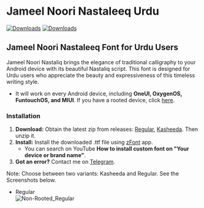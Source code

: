 # Jameel Noori Nastaleeq Urdu
[![Downloads](https://img.shields.io/github/downloads/Hassan-kareem/Nastaliq-Urdu_font/v1-Regular/total.svg?label=Regular_Downloads&query=totalString&color=green)](https://github.com/Hassan-kareem/Nastaliq-Urdu_font/releases/download/v1-Regular/JameelNoori-Regular.zip)
[![Downloads](https://img.shields.io/github/downloads/Hassan-kareem/Nastaliq-Urdu_font/v1-Kasheeda/total.svg?label=Kasheeda_Downloads&query=totalString&color=green)](https://github.com/Hassan-kareem/Nastaliq-Urdu_font/releases/download/v1-Kasheeda/Nastaliq-Urdu_Kasheeda.zip)

## Jameel Noori Nastaleeq Font for Urdu Users
Jameel Noori Nastaliq brings the elegance of traditional calligraphy to your Android device with its beautiful Nastaliq script. This font is designed for Urdu users who appreciate the beauty and expressiveness of this timeless writing style.

* It will work on every Android device, including <b>OneUI, OxygenOS, FuntouchOS, and MIUI</b>. If you have a rooted device, click <a href="https://github.com/Hassan-kareem/Nastaliq-Urdu_font">here</a>.

### Installation
1. **Download:** Obtain the latest zip from releases: [Regular](https://github.com/Hassan-kareem/Nastaliq-Urdu_font/releases/download/v1-Regular/JameelNoori-Regular.zip), [Kasheeda](https://github.com/Hassan-kareem/Nastaliq-Urdu_font/releases/download/v1-Kasheeda/Nastaliq-Urdu_Kasheeda.zip). Then unzip it.
2. **Install:** Install the downloaded .ttf file using [zFont](https://play.google.com/store/apps/details?id=com.htetznaing.zfont2) app.
   * You can search on YouTube <b>How to install custom font on "Your device or brand name"</b>.
3. **Got an error?** Contact me on [Telegram](https://t.me/HassansTechInsights).

Note: Choose between two variants: Kasheeda and Regular. See the Screenshots below. <br>
* Regular <br>
![Non-Rooted_Regular](https://github.com/Hassan-kareem/Nastaliq-Urdu_font/assets/144518310/9a141fe2-d493-4468-bd2b-bb4dd8701c74)